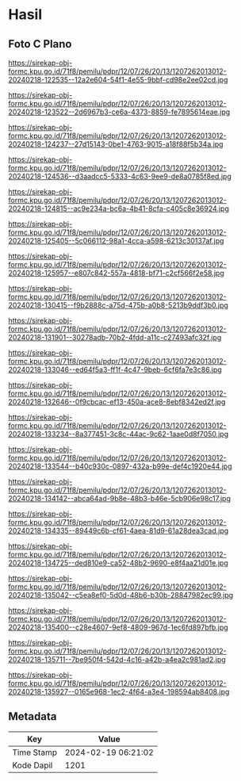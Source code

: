 # Hasil

## Foto C Plano

https://sirekap-obj-formc.kpu.go.id/71f8/pemilu/pdpr/12/07/26/20/13/1207262013012-20240218-122535--12a2e604-54f1-4e55-9bbf-cd98e2ee02cd.jpg

https://sirekap-obj-formc.kpu.go.id/71f8/pemilu/pdpr/12/07/26/20/13/1207262013012-20240218-123522--2d6967b3-ce6a-4373-8859-fe7895614eae.jpg

https://sirekap-obj-formc.kpu.go.id/71f8/pemilu/pdpr/12/07/26/20/13/1207262013012-20240218-124237--27d15143-0be1-4763-9015-a18f88f5b34a.jpg

https://sirekap-obj-formc.kpu.go.id/71f8/pemilu/pdpr/12/07/26/20/13/1207262013012-20240218-124536--d3aadcc5-5333-4c63-9ee9-de8a0785f8ed.jpg

https://sirekap-obj-formc.kpu.go.id/71f8/pemilu/pdpr/12/07/26/20/13/1207262013012-20240218-124815--ac9e234a-bc6a-4b41-8cfa-c405c8e36924.jpg

https://sirekap-obj-formc.kpu.go.id/71f8/pemilu/pdpr/12/07/26/20/13/1207262013012-20240218-125405--5c066112-98a1-4cca-a598-6213c30137af.jpg

https://sirekap-obj-formc.kpu.go.id/71f8/pemilu/pdpr/12/07/26/20/13/1207262013012-20240218-125957--e807c842-557a-4818-bf71-c2cf566f2e58.jpg

https://sirekap-obj-formc.kpu.go.id/71f8/pemilu/pdpr/12/07/26/20/13/1207262013012-20240218-130415--f9b2888c-a75d-475b-a0b8-5213b9ddf3b0.jpg

https://sirekap-obj-formc.kpu.go.id/71f8/pemilu/pdpr/12/07/26/20/13/1207262013012-20240218-131901--30278adb-70b2-4fdd-a11c-c27493afc32f.jpg

https://sirekap-obj-formc.kpu.go.id/71f8/pemilu/pdpr/12/07/26/20/13/1207262013012-20240218-133046--ed64f5a3-ff1f-4c47-9beb-6cf6fa7e3c86.jpg

https://sirekap-obj-formc.kpu.go.id/71f8/pemilu/pdpr/12/07/26/20/13/1207262013012-20240218-132646--0f9cbcac-ef13-450a-ace8-8ebf8342ed2f.jpg

https://sirekap-obj-formc.kpu.go.id/71f8/pemilu/pdpr/12/07/26/20/13/1207262013012-20240218-133234--8a377451-3c8c-44ac-9c62-1aae0d8f7050.jpg

https://sirekap-obj-formc.kpu.go.id/71f8/pemilu/pdpr/12/07/26/20/13/1207262013012-20240218-133544--b40c930c-0897-432a-b99e-def4c1920e44.jpg

https://sirekap-obj-formc.kpu.go.id/71f8/pemilu/pdpr/12/07/26/20/13/1207262013012-20240218-134142--abca64ad-9b8e-48b3-b46e-5cb906e98c17.jpg

https://sirekap-obj-formc.kpu.go.id/71f8/pemilu/pdpr/12/07/26/20/13/1207262013012-20240218-134335--89449c6b-cf61-4aea-81d9-61a28dea3cad.jpg

https://sirekap-obj-formc.kpu.go.id/71f8/pemilu/pdpr/12/07/26/20/13/1207262013012-20240218-134725--ded810e9-ca52-48b2-9690-e8f4aa21d01e.jpg

https://sirekap-obj-formc.kpu.go.id/71f8/pemilu/pdpr/12/07/26/20/13/1207262013012-20240218-135042--c5ea8ef0-5d0d-48b6-b30b-28847982ec99.jpg

https://sirekap-obj-formc.kpu.go.id/71f8/pemilu/pdpr/12/07/26/20/13/1207262013012-20240218-135400--c28e4607-9ef8-4809-967d-1ec6fd897bfb.jpg

https://sirekap-obj-formc.kpu.go.id/71f8/pemilu/pdpr/12/07/26/20/13/1207262013012-20240218-135711--7be950f4-542d-4c16-a42b-a4ea2c981ad2.jpg

https://sirekap-obj-formc.kpu.go.id/71f8/pemilu/pdpr/12/07/26/20/13/1207262013012-20240218-135927--0165e968-1ec2-4f64-a3e4-198594ab8408.jpg


## Metadata

| Key        | Value               |
| ---------- | ------------------- |
| Time Stamp | 2024-02-19 06:21:02 |
| Kode Dapil | 1201                |



